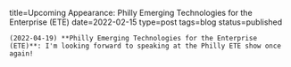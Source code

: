 
title=Upcoming Appearance: Philly Emerging Technologies for the Enterprise (ETE)
date=2022-02-15
type=post
tags=blog
status=published
~~~~~~
(2022-04-19) **Philly Emerging Technologies for the Enterprise (ETE)**: I'm looking forward to speaking at the Philly ETE show once again! 
            